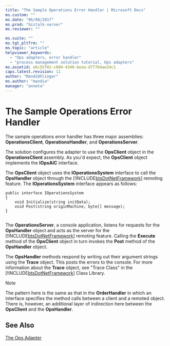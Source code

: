 ```yaml
---
title: "The Sample Operations Error Handler | Microsoft Docs"
ms.custom: ""
ms.date: "06/08/2017"
ms.prod: "biztalk-server"
ms.reviewer: ""

ms.suite: ""
ms.tgt_pltfrm: ""
ms.topic: "article"
helpviewer_keywords: 
  - "Ops adapters, error handler"
  - "process management solution tutorial, Ops adapters"
ms.assetid: e6c55f01-c004-4340-beaa-d77764ae34c1
caps.latest.revision: 11
author: "MandiOhlinger"
ms.author: "mandia"
manager: "anneta"
---
```

# The Sample Operations Error Handler
The sample operations error handler has three major assemblies: **OperationsClient**, **OperationsHandler**, and **OperationsServer**.  
  
 The solution configures the adapter to use the **OpsClient** object in the **OperationsClient** assembly. As you'd expect, the **OpsClient** object implements the **IOpsAIC** interface.  
  
 The **OpsClient** object uses the **IOperationsSystem** interface to call the **OpsHandler** object through the [!INCLUDE[btsDotNetFramework](../includes/btsdotnetframework-md.md)] remoting feature. The **IOperationsSystem** interface appears as follows:  
  
```  
public interface IOperationsSystem  
{  
    void Initialize(string initData);  
    void Post(string originMachine, byte[] message);  
}  
  
```  
  
 The **OperationsServer**, a console application, listens for requests for the **OpsHandler** object and acts as the server for the [!INCLUDE[btsDotNetFramework](../includes/btsdotnetframework-md.md)] remoting feature. Calling the **Execute** method of the **OpsClient** object in turn invokes the **Post** method of the **OpsHandler** object.  
  
 The **OpsHandler** methods respond by writing out their argument strings using the **Trace** object. This posts the errors to the console. For more information about the **Trace** object, see "Trace Class" in the [!INCLUDE[btsDotNetFramework](../includes/btsdotnetframework-md.md)] Class Library.  
  
> [!NOTE]
>  The pattern here is the same as that in the **OrderHandler** in which an interface specifies the method calls between a client and a remoted object. There is, however, an additional layer of indirection here between the **OpsClient** and the **OpsHandler**.  
  
## See Also  
 [The Ops Adapter](../core/the-ops-adapter.md)